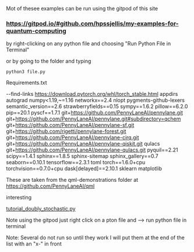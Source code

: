 
Mot of thesee examples can be run using the gitpod of this site


### https://gitpod.io/#github.com/hpssjellis/my-examples-for-quantum-computing


by right-clicking on any python file and choosing "Run Python File in Terminal"

or by going to the folder and typing 

```
python3 file.py
```







Requirements.txt


--find-links https://download.pytorch.org/whl/torch_stable.html
appdirs
autograd
numpy<1.19,~=1.16
networkx==2.4
nlopt
pygments-github-lexers
semantic_version==2.6
strawberryfields==0.15
sympy==1.6.2
pillow==6.2.0
pip==20.1
pyscf==1.7.1
git+https://github.com/PennyLaneAI/pennylane.git
git+https://github.com/PennyLaneAI/pennylane.git#subdirectory=qchem
git+https://github.com/PennyLaneAI/pennylane-sf.git
git+https://github.com/rigetti/pennylane-forest.git
git+https://github.com/PennyLaneAI/pennylane-cirq.git
git+https://github.com/PennyLaneAI/pennylane-qiskit.git
qulacs
git+https://github.com/PennyLaneAI/pennylane-qulacs.git
pyquil==2.21
scipy==1.4.1
sphinx==1.8.5
sphinx-sitemap
sphinx_gallery==0.7
seaborn==0.10.1
tensorflow==2.3.1
toml
torch==1.6.0+cpu
torchvision==0.7.0+cpu
dask[delayed]==2.10.1
sklearn
matplotlib





These are taken from the qml-demonstrations folder at https://github.com/PennyLaneAI/qml 


interesting 

[tutorial_doubly_stochastic.py](tutorial_doubly_stochastic.py)



Note using the gitpod just right click on a pton file and --> run python file in terminal




Note: Several do not run so until they work I will put them at the end of the list with an "x-" in front
